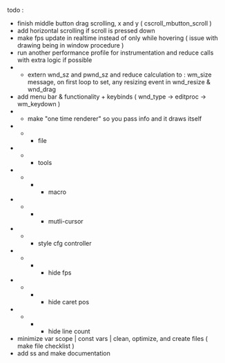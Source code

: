 todo :
- finish middle button drag scrolling, x and y ( cscroll_mbutton_scroll )
- add horizontal scrolling if scroll is pressed down
- make fps update in realtime instead of only while hovering ( issue with drawing being in window procedure )
- run another performance profile for instrumentation and reduce calls with extra logic if possible
- - extern wnd_sz and pwnd_sz and reduce calculation to : wm_size message, on first loop to set, any resizing event in wnd_resize & wnd_drag
- add menu bar & functionality + keybinds ( wnd_type -> editproc -> wm_keydown )
- - make "one time renderer" so you pass info and it draws itself
- - - file
- - - tools
- - - - macro
- - - - mutli-cursor
- - - style cfg controller
- - - - hide fps
- - - - hide caret pos
- - - - hide line count
- minimize var scope | const vars | clean, optimize, and create files ( make file checklist )
- add ss and make documentation